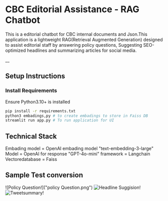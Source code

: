# CBC Editorial Assistance - RAG Chatbot

This is a editorial chatbot for CBC internal documents and Json.This application is a lightweight RAG(Retrieval Augmented Generation)
designed to assist editorial staff by answering policy questions, Suggesting SEO-optimized headlines and summarizing articles for social media.

\_\_

## Setup Instructions

### Install Requirements

Ensure Python3.10+ is installed

```bash
pip install -r requirements.txt
python3 embadings,py # to create embadings to store in Faiss DB
streamlit run app.py # To run application for UI
```

## Technical Stack

Embading model = OpenAI embading model "text-embedding-3-large"
Model = OpenAI for response "GPT-4o-mini"
framework = Langchain
Vectoredatabase = Faiss

## Sample Test conversion

![Policy Question!]("policy Question.png")
![Headline Suggision!]("headline_suggision.png")
![Tweetsummary!]("tweet_summary.png")
